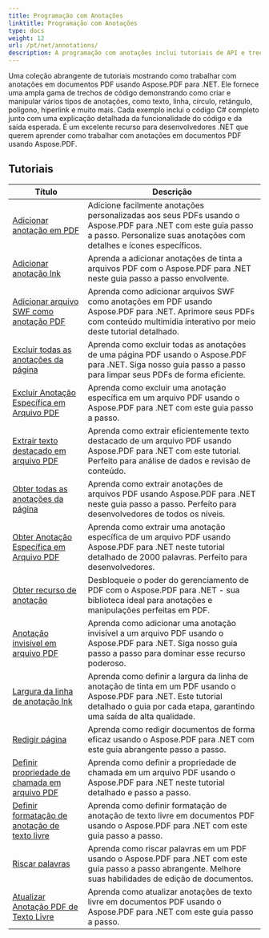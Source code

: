```yaml
---
title: Programação com Anotações
linktitle: Programação com Anotações
type: docs
weight: 12
url: /pt/net/annotations/
description: A programação com anotações inclui tutoriais de API e trechos de código do Aspose.PDF para .NET que incluem adicionar anotações, excluir anotações, obter informações de anotações e muito mais.
---
```

Uma coleção abrangente de tutoriais mostrando como trabalhar com anotações em documentos PDF usando Aspose.PDF para .NET. Ele fornece uma ampla gama de trechos de código demonstrando como criar e manipular vários tipos de anotações, como texto, linha, círculo, retângulo, polígono, hiperlink e muito mais. Cada exemplo inclui o código C# completo junto com uma explicação detalhada da funcionalidade do código e da saída esperada. É um excelente recurso para desenvolvedores .NET que querem aprender como trabalhar com anotações em documentos PDF usando Aspose.PDF.

## Tutoriais
| Título | Descrição |
| --- | --- | 
| [Adicionar anotação em PDF](./addannotation/) | Adicione facilmente anotações personalizadas aos seus PDFs usando o Aspose.PDF para .NET com este guia passo a passo. Personalize suas anotações com detalhes e ícones específicos. |  
| [Adicionar anotação lnk](./addlnkannotation/) | Aprenda a adicionar anotações de tinta a arquivos PDF com o Aspose.PDF para .NET neste guia passo a passo envolvente. |  
| [Adicionar arquivo SWF como anotação PDF](./addswffileasannotation/) | Aprenda como adicionar arquivos SWF como anotações em PDF usando Aspose.PDF para .NET. Aprimore seus PDFs com conteúdo multimídia interativo por meio deste tutorial detalhado. |  
| [Excluir todas as anotações da página](./deleteallannotationsfrompage/) | Aprenda como excluir todas as anotações de uma página PDF usando o Aspose.PDF para .NET. Siga nosso guia passo a passo para limpar seus PDFs de forma eficiente. |  
| [Excluir Anotação Específica em Arquivo PDF](./deleteparticularannotation/) | Aprenda como excluir uma anotação específica em um arquivo PDF usando o Aspose.PDF para .NET com este guia passo a passo. |  
| [Extrair texto destacado em arquivo PDF](./extracthighlightedtext/) | Aprenda como extrair eficientemente texto destacado de um arquivo PDF usando Aspose.PDF para .NET com este tutorial. Perfeito para análise de dados e revisão de conteúdo. |  
| [Obter todas as anotações da página](./getallannotationsfrompage/) | Aprenda como extrair anotações de arquivos PDF usando Aspose.PDF para .NET neste guia passo a passo. Perfeito para desenvolvedores de todos os níveis. |  
| [Obter Anotação Específica em Arquivo PDF](./getparticularannotation/) | Aprenda como extrair uma anotação específica de um arquivo PDF usando Aspose.PDF para .NET neste tutorial detalhado de 2000 palavras. Perfeito para desenvolvedores.  |  
| [Obter recurso de anotação](./getresourceofannotation/) | Desbloqueie o poder do gerenciamento de PDF com o Aspose.PDF para .NET - sua biblioteca ideal para anotações e manipulações perfeitas em PDF. |  
| [Anotação invisível em arquivo PDF](./invisibleannotation/) | Aprenda como adicionar uma anotação invisível a um arquivo PDF usando o Aspose.PDF para .NET. Siga nosso guia passo a passo para dominar esse recurso poderoso. |  
| [Largura da linha de anotação lnk](./lnkannotationlinewidth/) | Aprenda como definir a largura da linha de anotação de tinta em um PDF usando o Aspose.PDF para .NET. Este tutorial detalhado o guia por cada etapa, garantindo uma saída de alta qualidade. |  
| [Redigir página](./redactpage/) | Aprenda como redigir documentos de forma eficaz usando o Aspose.PDF para .NET com este guia abrangente passo a passo. |  
| [Definir propriedade de chamada em arquivo PDF](./setcalloutproperty/) | Aprenda como definir a propriedade de chamada em um arquivo PDF usando o Aspose.PDF para .NET neste tutorial detalhado e passo a passo. |  
| [Definir formatação de anotação de texto livre](./setfreetextannotationformatting/) | Aprenda como definir formatação de anotação de texto livre em documentos PDF usando o Aspose.PDF para .NET com este guia passo a passo. |  
| [Riscar palavras](./strikeoutwords/) | Aprenda como riscar palavras em um PDF usando o Aspose.PDF para .NET com este guia passo a passo abrangente. Melhore suas habilidades de edição de documentos. |  
| [Atualizar Anotação PDF de Texto Livre](./updatefreetextannotation/) | Aprenda como atualizar anotações de texto livre em documentos PDF usando o Aspose.PDF para .NET com este guia passo a passo. |  